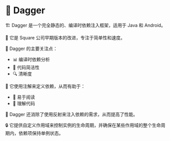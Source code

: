 # 🔧 Dagger

🏗️ Dagger 是一个完全静态的、编译时依赖注入框架，适用于 Java 和 Android。

🔄 它是 Square 公司早期版本的改进，专注于简单性和速度。

🎯 Dagger 的主要关注点：
- 📊 编译时依赖分析
- 🧩 代码简洁性
- 🔍 清晰度

📝 它使用注解来定义依赖，从而有助于：
- 📖 易于阅读
- 🧠 理解代码

🚀 Dagger 还消除了使用反射来注入依赖的需求，从而提高了性能。

🔒 它提供自定义作用域来控制实例的生命周期，并确保在某些作用域的整个生命周期内，依赖项保持单例状态。
